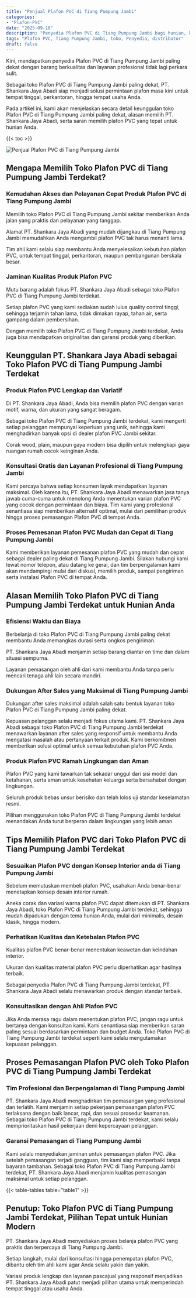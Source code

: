 ```yaml
---
title: "Penjual Plafon PVC di Tiang Pumpung Jambi"
categories: 
- "Plafon-PVC"
date: "2025-09-18"
description: "Penyedia Plafon PVC di Tiang Pumpung Jambi bagi hunian, kantor, serta gerai. Material unggulan, beragam motif, warna menarik, beserta servis penempatan ditangani oleh tenaga ahli berpengalaman dan garansi resmi!|Servis penjualan Plafon PVC di Tiang Pumpung Jambi untuk kebutuhan tempat tinggal, kantor, atau toko, beserta material terbaik dan penempatan oleh teknisi berpengalaman dan garansi resmi.|Solusi Plafon PVC di Tiang Pumpung Jambi yang terpercaya untuk hunian, perkantoran, dan gerai, bersama material berkualitas dan penempatan oleh tim profesional dan jaminan resmi.|Penjualan Plafon PVC di Tiang Pumpung Jambi untuk rumah, office, serta gerai, dengan material unggulan dan instalasi ditangani oleh teknisi berpengalaman, disertai beserta jaminan resmi.}"
tags: "Plafon PVC, Tiang Pumpung Jambi, toko, Penyedia, distributor"
draft: false
---
```


Kini, mendapatkan penyedia Plafon PVC di Tiang Pumpung Jambi paling dekat dengan barang berkualitas dan layanan profesional tidak lagi perkara sulit.

Sebagai toko Plafon PVC di Tiang Pumpung Jambi paling dekat, PT. Shankara Jaya Abadi siap menjadi solusi permintaan plafon masa kini untuk tempat tinggal, perkantoran, hingga tempat usaha Anda.

Pada artikel ini, kami akan menjelaskan secara detail keunggulan toko Plafon PVC di Tiang Pumpung Jambi paling dekat, alasan memilih PT. Shankara Jaya Abadi, serta saran memilih plafon PVC yang tepat untuk hunian Anda.

{{< toc >}}

![Penjual Plafon PVC di Tiang Pumpung Jambi](/images/Plafon-PVC/Penjual-Plafon-PVC-di-Tiang-Pumpung-Jambi.png)


## Mengapa Memilih Toko Plafon PVC di Tiang Pumpung Jambi Terdekat?

### Kemudahan Akses dan Pelayanan Cepat Produk Plafon PVC di Tiang Pumpung Jambi

Memilih toko Plafon PVC di Tiang Pumpung Jambi sekitar memberikan Anda jalan yang praktis dan pelayanan yang tanggap.

Alamat PT. Shankara Jaya Abadi yang mudah dijangkau di Tiang Pumpung Jambi memudahkan Anda mengambil plafon PVC tak harus menanti lama.

Tim ahli kami selalu siap membantu Anda menyelesaikan kebutuhan plafon PVC, untuk tempat tinggal, perkantoran, maupun pembangunan berskala besar.

### Jaminan Kualitas Produk Plafon PVC

Mutu barang adalah fokus PT. Shankara Jaya Abadi sebagai toko Plafon PVC di Tiang Pumpung Jambi terdekat.

Setiap plafon PVC yang kami sediakan sudah lulus quality control tinggi, sehingga terjamin tahan lama, tidak dimakan rayap, tahan air, serta gampang dalam pembersihan.

Dengan memilih toko Plafon PVC di Tiang Pumpung Jambi terdekat, Anda juga bisa mendapatkan originalitas dan garansi produk yang diberikan.

## Keunggulan PT. Shankara Jaya Abadi sebagai Toko Plafon PVC di Tiang Pumpung Jambi Terdekat

### Produk Plafon PVC Lengkap dan Variatif

Di PT. Shankara Jaya Abadi, Anda bisa memilih plafon PVC dengan varian motif, warna, dan ukuran yang sangat beragam.

Sebagai toko Plafon PVC di Tiang Pumpung Jambi terdekat, kami mengerti setiap pelanggan mempunyai keperluan yang unik, sehingga kami menghadirkan banyak opsi di dealer plafon PVC Jambi sekitar.

Corak wood, plain, maupun gaya modern bisa dipilih untuk melengkapi gaya ruangan rumah cocok keinginan Anda.

### Konsultasi Gratis dan Layanan Profesional di Tiang Pumpung Jambi

Kami percaya bahwa setiap konsumen layak mendapatkan layanan maksimal. Oleh karena itu, PT. Shankara Jaya Abadi menawarkan jasa tanya jawab cuma-cuma untuk menolong Anda menentukan varian plafon PVC yang cocok dengan permintaan dan biaya. Tim kami yang profesional senantiasa siap memberikan alternatif optimal, mulai dari pemilihan produk hingga proses pemasangan Plafon PVC di tempat Anda.

### Proses Pemesanan Plafon PVC Mudah dan Cepat di Tiang Pumpung Jambi

Kami memberikan layanan pemesanan plafon PVC yang mudah dan cepat sebagai dealer paling dekat di Tiang Pumpung Jambi. Silakan hubungi kami lewat nomor telepon, atau datang ke gerai, dan tim berpengalaman kami akan mendampingi mulai dari diskusi, memilih produk, sampai pengiriman serta instalasi Plafon PVC di tempat Anda.

## Alasan Memilih Toko Plafon PVC di Tiang Pumpung Jambi Terdekat untuk Hunian Anda

### Efisiensi Waktu dan Biaya

Berbelanja di toko Plafon PVC di Tiang Pumpung Jambi paling dekat membantu Anda memangkas durasi serta ongkos pengiriman.

PT. Shankara Jaya Abadi menjamin setiap barang diantar on time dan dalam situasi sempurna.

Layanan pemasangan oleh ahli dari kami membantu Anda tanpa perlu mencari tenaga ahli lain secara mandiri.

### Dukungan After Sales yang Maksimal di Tiang Pumpung Jambi

Dukungan after sales maksimal adalah salah satu bentuk layanan toko Plafon PVC di Tiang Pumpung Jambi paling dekat.

Kepuasan pelanggan selalu menjadi fokus utama kami. PT. Shankara Jaya Abadi sebagai toko Plafon PVC di Tiang Pumpung Jambi terdekat menawarkan layanan after sales yang responsif untuk membantu Anda mengatasi masalah atau pertanyaan terkait produk. Kami berkomitmen memberikan solusi optimal untuk semua kebutuhan plafon PVC Anda.

### Produk Plafon PVC Ramah Lingkungan dan Aman

Plafon PVC yang kami tawarkan tak sekadar unggul dari sisi model dan ketahanan, serta aman untuk kesehatan keluarga serta bersahabat dengan lingkungan.

Seluruh produk bebas unsur berisiko dan telah lolos uji standar keselamatan resmi.

Pilihan menggunakan toko Plafon PVC di Tiang Pumpung Jambi terdekat menandakan Anda turut berperan dalam lingkungan yang lebih aman.

## Tips Memilih Plafon PVC dari Toko Plafon PVC di Tiang Pumpung Jambi Terdekat

### Sesuaikan Plafon PVC dengan Konsep Interior anda di Tiang Pumpung Jambi

Sebelum memutuskan membeli plafon PVC, usahakan Anda benar-benar menetapkan konsep desain interior rumah.

Aneka corak dan variasi warna plafon PVC dapat ditemukan di PT. Shankara Jaya Abadi, toko Plafon PVC di Tiang Pumpung Jambi terdekat, sehingga mudah dipadukan dengan tema hunian Anda, mulai dari minimalis, desain klasik, hingga modern.

### Perhatikan Kualitas dan Ketebalan Plafon PVC

Kualitas plafon PVC benar-benar menentukan keawetan dan keindahan interior.

Ukuran dan kualitas material plafon PVC perlu diperhatikan agar hasilnya terbaik.

Sebagai penyedia Plafon PVC di Tiang Pumpung Jambi terdekat, PT. Shankara Jaya Abadi selalu menawarkan produk dengan standar terbaik.

### Konsultasikan dengan Ahli Plafon PVC

Jika Anda merasa ragu dalam menentukan plafon PVC, jangan ragu untuk bertanya dengan konsultan kami. Kami senantiasa siap memberikan saran paling sesuai berdasarkan permintaan dan budget Anda. Toko Plafon PVC di Tiang Pumpung Jambi terdekat seperti kami selalu mengutamakan kepuasan pelanggan.

## Proses Pemasangan Plafon PVC oleh Toko Plafon PVC di Tiang Pumpung Jambi Terdekat

### Tim Profesional dan Berpengalaman di Tiang Pumpung Jambi

PT. Shankara Jaya Abadi menghadirkan tim pemasangan yang profesional dan terlatih. Kami menjamin setiap pekerjaan pemasangan plafon PVC terlaksana dengan baik lancar, rapi, dan sesuai prosedur keamanan. Sebagai toko Plafon PVC di Tiang Pumpung Jambi terdekat, kami selalu memprioritaskan hasil pekerjaan demi kepercayaan pelanggan.

### Garansi Pemasangan di Tiang Pumpung Jambi

Kami selalu menyediakan jaminan untuk pemasangan plafon PVC. Jika setelah pemasangan terjadi gangguan, tim kami siap memperbaiki tanpa bayaran tambahan. Sebagai toko Plafon PVC di Tiang Pumpung Jambi terdekat, PT. Shankara Jaya Abadi menjamin kualitas pemasangan maksimal untuk setiap pelanggan.

{{< table-tables table="table1" >}}

## Penutup: Toko Plafon PVC di Tiang Pumpung Jambi Terdekat, Pilihan Tepat untuk Hunian Modern

PT. Shankara Jaya Abadi menyediakan proses belanja plafon PVC yang praktis dan terpercaya di Tiang Pumpung Jambi.

Setiap langkah, mulai dari konsultasi hingga penempatan plafon PVC, dibantu oleh tim ahli kami agar Anda selalu yakin dan yakin.

Variasi produk lengkap dan layanan pascajual yang responsif menjadikan PT. Shankara Jaya Abadi patut menjadi pilihan utama untuk memperindah tempat tinggal atau usaha Anda.